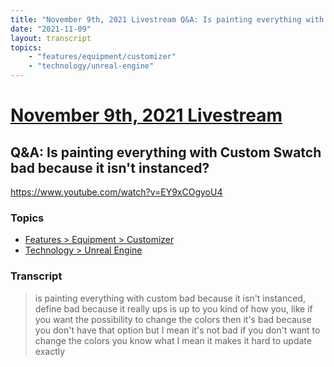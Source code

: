 ```yaml
---
title: "November 9th, 2021 Livestream Q&A: Is painting everything with Custom Swatch bad because it isn't instanced?"
date: "2021-11-09"
layout: transcript
topics:
    - "features/equipment/customizer"
    - "technology/unreal-engine"
---
```

# [November 9th, 2021 Livestream](../2021-11-09.md)
## Q&A: Is painting everything with Custom Swatch bad because it isn't instanced?
https://www.youtube.com/watch?v=EY9xCOgyoU4

### Topics
* [Features > Equipment > Customizer](../topics/features/equipment/customizer.md)
* [Technology > Unreal Engine](../topics/technology/unreal-engine.md)

### Transcript

> is painting everything with custom bad because it isn't instanced, define bad because it really ups is up to you kind of how you, like if you want the possibility to change the colors then it's bad because you don't have that option but I mean it's not bad if you don't want to change the colors you know what I mean it makes it hard to update exactly
